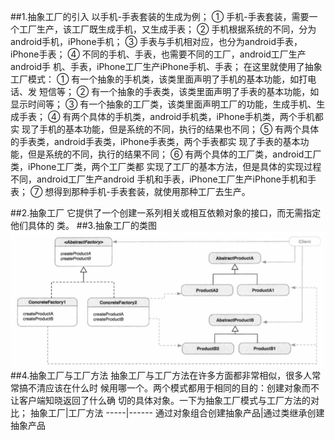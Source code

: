 ##1.抽象工厂的引入
        以手机-手表套装的生成为例；
        ① 手机-手表套装，需要一个工厂生产，该工厂既生成手机，又生成手表；
        ② 手机根据系统的不同，分为android手机，iPhone手机；
        ③ 手表与手机相对应，也分为android手表，iPhone手表；
        ④ 不同的手机、手表，也需要不同的工厂，android工厂生产android手
    机、手表，iPhone工厂生产iPhone手机、手表；
        在这里就使用了抽象工厂模式：
        ① 有一个抽象的手机类，该类里面声明了手机的基本功能，如打电话、发
    短信等；
        ② 有一个抽象的手表类，该类里面声明了手表的基本功能，如显示时间等；
        ③ 有一个抽象的工厂类，该类里面声明工厂的功能，生成手机、生成手表；
        ④ 有两个具体的手机类，android手机类，iPhone手机类，两个手机都实
    现了手机的基本功能，但是系统的不同，执行的结果也不同；
        ⑤ 有两个具体的手表类，android手表类，iPhone手表类，两个手表都实
    现了手表的基本功能，但是系统的不同，执行的结果不同；
        ⑥ 有两个具体的工厂类，android工厂类，iPhone工厂类，两个工厂类都
    实现了工厂的基本方法，但是具体的实现过程不同，android工厂生产android
    手机和手表，iPhone工厂生产iPhone手机和手表；
        ⑦ 想得到那种手机-手表套装，就使用那种工厂去生产。

##2.抽象工厂
        它提供了一个创建一系列相关或相互依赖对象的接口，而无需指定他们具体的
    类。
##3.抽象工厂的类图
![抽象工厂](abstractFactory.png)
##4.抽象工厂与工厂方法
        抽象工厂与工厂方法在许多方面都非常相似，很多人常常搞不清应该在什么时
    候用哪一个。两个模式都用于相同的目的：创建对象而不让客户端知晓返回了什么确
    切的具体对象。一下为抽象工厂模式与工厂方法的对比；
抽象工厂|工厂方法
-----|------
通过对象组合创建抽象产品|通过类继承创建抽象产品
